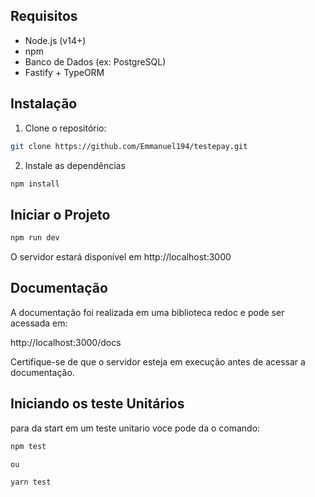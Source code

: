 ## Requisitos

- Node.js (v14+)
- npm
- Banco de Dados (ex: PostgreSQL)
- Fastify + TypeORM

## Instalação

1. Clone o repositório:

```bash
git clone https://github.com/Emmanuel194/testepay.git
```

2. Instale as dependências

```bash
npm install
```

## Iniciar o Projeto

```bash
npm run dev
```

O servidor estará disponível em http://localhost:3000

## Documentação

A documentação foi realizada em uma biblioteca redoc e pode ser acessada em:

http://localhost:3000/docs

Certifique-se de que o servidor esteja em execução antes de acessar a documentação.

## Iniciando os teste Unitários

para da start em um teste unitario voce pode da o comando:

```bash
npm test

ou

yarn test
```
